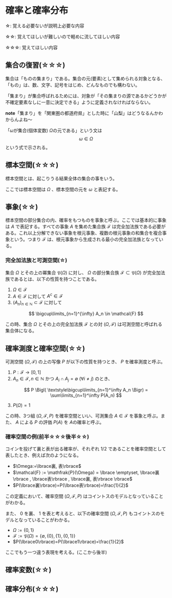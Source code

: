 # 確率と確率分布

☆: 覚える必要ないが説明上必要な内容

☆☆: 覚えてほしいが難しいので軽めに流してほしい内容

☆☆☆: 覚えてほしい内容

## 集合の復習(☆☆☆)
集合は「ものの集まり」である。集合の元(要素)として集められる対象となる、「もの」は、数、文字、記号をはじめ、どんなものでも構わない。

「集まり」が集合呼ばれるためには、対象が「その集まりの源であるかどうかが不確定要素なしに一意に決定できる」ように定義されなければならない。

**note**「集まり」を「関東圏の都道府県」とした時に「山梨」はどうなるんかわからんよね〜

「$\omega$が集合(個体変数) $\Omega$の元である」という文は
$$
    \omega \in \Omega
$$
という式で示される。

## 標本空間(☆☆☆)
標本空間とは、起こりうる結果全体の集合の事をいう。

ここでは標本空間は $\Omega$ 、標本空間の元を $\omega$ と表記する。 

## 事象(☆☆)
標本空間の部分集合の内、確率をもつものを事象と呼ぶ。ここでは基本的に事象は $A$ で表記する。すべての事象 $A$ を集めた集合族 $\mathcal{F}$ は完全加法族である必要がある。これ以上分解できない事象を根元事象、複数の根元事象の和集合を複合事象という。つまり $\mathcal{F}$ は、根元事象から生成される最小の完全加法族となっている。

### 完全加法族と可測空間(☆)
集合 $\Omega$ とその上の冪集合 $\mathfrak{P}(\Omega)$ に対し、 $\Omega$ の部分集合族 $\mathcal{F} \subset \mathfrak{P}(\Omega)$ が完全加法族であるとは、以下の性質を持つことである。

1. $\Omega\in\mathcal{F}$
2. $A\in\mathcal{F}$ に対して $A^c\in\mathcal{F}$
3. $(A_n)_{n\in\mathbb{N}} \subset \mathcal{F}$ に対して 

$$
    \bigcup\limits_{n=1}^{\infty} A_n \in \mathcal{F}
$$

この時、集合 $\Omega$ とその上の完全加法族 $\mathcal{F}$ との対 $(\Omega, \mathcal{F})$ は可測空間と呼ばれる集合体になる。

## 確率測度と確率空間(☆☆)
可測空間 $(\Omega, \mathcal{F})$ の上の写像 $P$ が以下の性質を持つとき、 $P$ を確率測度と呼ぶ。

1. $P:\mathcal{F} \rightarrow [0, 1]$
2. $A_n \in\mathcal{F}, n\in\mathbb{N}$ かつ $A_i \cap A_j = \emptyset \ (\forall i \neq j)$ のとき、

$$
    P \Bigl( \textstyle\bigcup\limits_{n=1}^\infty A_n \Bigr) = \sum\limits_{n=1}^\infty P(A_n)
$$

3. $P(\Omega)=1$

この時、3つ組 $(\Omega, \mathcal{F}, P)$ を確率空間といい、可測集合 $A\in\mathcal{F}$ を事象と呼ぶ。また、 $A$ による $P$ の評価 $P(A)$ を $A$の確率と呼ぶ。


### 確率空間の例(前半☆☆☆後半☆☆)
コインを投げて裏と表が出る確率が、それぞれ $1/2$ であることを確率空間として表したとき、例えば次のようになる。

- $\Omega:=\lbrace裏, 表\rbrace$
- $\mathcal{F} := \mathfrak{P}(\Omega) = \lbrace \emptyset, \lbrace裏\rbrace , \lbrace表\rbrace , \lbrace裏, 表\rbrace \rbrace$
- $P(\lbrace裏\rbrace)=P(\lbrace表\rbrace)=\frac{1}{2}$

この定義において、確率空間 $(\Omega, \mathcal{F}, P)$ はコイントスのモデルとなっていることがわかる。

また、 $0$ を裏、 $1$ を表と考えると、以下の確率空間 $(\Omega, \mathcal{F}, P)$ もコイントスのモデルとなっていることがわかる。

- $\Omega:=\lbrace0, 1\rbrace$
- $\mathcal{F} := \mathfrak{P}(\Omega) = \lbrace \emptyset, \lbrace0\rbrace , \lbrace1\rbrace , \lbrace0, 1\rbrace \rbrace$
- $P(\lbrace0\rbrace)=P(\lbrace1\rbrace)=\frac{1}{2}$

ここでもう一つ違う表現を考える。(ここから後半)

## 確率変数(☆☆)

## 確率分布(☆☆☆)